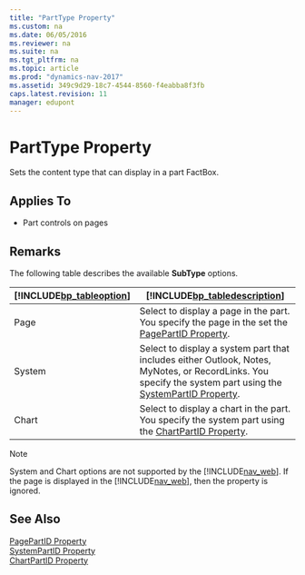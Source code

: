 ```yaml
---
title: "PartType Property"
ms.custom: na
ms.date: 06/05/2016
ms.reviewer: na
ms.suite: na
ms.tgt_pltfrm: na
ms.topic: article
ms.prod: "dynamics-nav-2017"
ms.assetid: 349c9d29-18c7-4544-8560-f4eabba8f3fb
caps.latest.revision: 11
manager: edupont
---
```

# PartType Property
Sets the content type that can display in a part FactBox.  
  
## Applies To  
  
-   Part controls on pages  
  
## Remarks  
 The following table describes the available **SubType** options.  
  
|[!INCLUDE[bp_tableoption](includes/bp_tableoption_md.md)]|[!INCLUDE[bp_tabledescription](includes/bp_tabledescription_md.md)]|  
|----------------------------------|---------------------------------------|  
|Page|Select to display a page in the part. You specify the page in the set the [PagePartID Property](PagePartID-Property.md).|  
|System|Select to display a system part that includes either Outlook, Notes, MyNotes, or RecordLinks. You specify the system part using the [SystemPartID Property](SystemPartID-Property.md).|  
|Chart|Select to display a chart in the part. You specify the system part using the [ChartPartID Property](ChartPartID-Property.md).|  
  
> [!NOTE]  
>  System and Chart options are not supported by the [!INCLUDE[nav_web](includes/nav_web_md.md)]. If the page is displayed in the [!INCLUDE[nav_web](includes/nav_web_md.md)], then the property is ignored.  
  
## See Also  
 [PagePartID Property](PagePartID-Property.md)   
 [SystemPartID Property](SystemPartID-Property.md)   
 [ChartPartID Property](ChartPartID-Property.md)